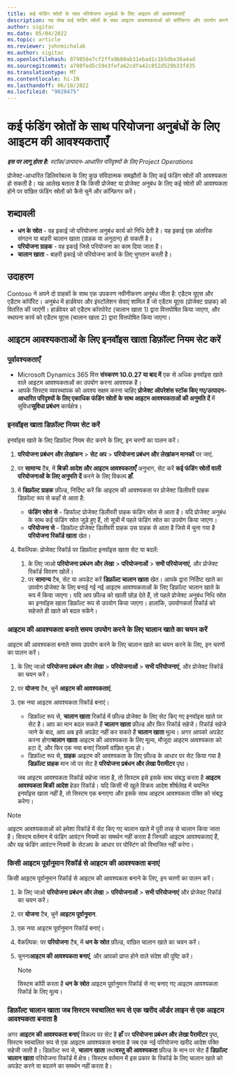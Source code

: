 ```yaml
---
title: कई फंडिंग स्रोतों के साथ परियोजना अनुबंधों के लिए आइटम की आवश्यकताएँ
description: यह लेख कई फंडिंग स्रोतों के साथ आइटम आवश्यकताओं को कॉन्फ़िगर और उपयोग करने के तरीके के बारे में जानकारी प्रदान करता है।
author: sigitac
ms.date: 05/04/2022
ms.topic: article
ms.reviewer: johnmichalak
ms.author: sigitac
ms.openlocfilehash: 079856e7cf2ffa9b80ab31ebad1c1b5dbe36a4ad
ms.sourcegitcommit: a798fed5c59e3fefa62cdfa42c852d529b33fd35
ms.translationtype: MT
ms.contentlocale: hi-IN
ms.lasthandoff: 06/18/2022
ms.locfileid: "9028475"
---
```

# <a name="item-requirements-for-project-contracts-with-multiple-funding-sources"></a>कई फंडिंग स्रोतों के साथ परियोजना अनुबंधों के लिए आइटम की आवश्यकताएँ

_**इस पर लागू होता है:** स्टॉक/उत्पादन-आधारित परिदृश्यों के लिए Project Operations_

प्रोजेक्ट-आधारित डिलिवरेबल्स के लिए कुछ संविदात्मक समझौतों के लिए कई फंडिंग स्रोतों की आवश्यकता हो सकती है। यह आलेख बताता है कि किसी प्रोजेक्ट या प्रोजेक्ट अनुबंध के लिए कई स्रोतों की आवश्यकता होने पर वांछित फंडिंग स्रोतों को कैसे चुनें और कॉन्फ़िगर करें।

## <a name="terminology"></a>शब्दावली

- **धन के स्रोत** - वह इकाई जो परियोजना अनुबंध कार्य को निधि देती है। यह इकाई एक आंतरिक संगठन या बाहरी चालान खाता (ग्राहक या अनुदान) हो सकती है।
- **परियोजना ग्राहक** - वह इकाई जिसे परियोजना का काम दिया जाता है।
- **चालान खाता** - बाहरी इकाई जो परियोजना कार्य के लिए भुगतान करती है।

## <a name="example"></a>उदाहरण

Contoso ने अपने दो ग्राहकों के साथ एक उपकरण नवीनीकरण अनुबंध जीता है: एडैटम यूएस और एडैटम कॉर्पोरेट। अनुबंध में हार्डवेयर और इंस्टॉलेशन सेवाएं शामिल हैं जो एडैटम यूएस (प्रोजेक्ट ग्राहक) को वितरित की जाएंगी। हार्डवेयर को एडैटम कॉरपोरेट (चालान खाता 1) द्वारा वित्तपोषित किया जाएगा, और स्थापना कार्य को एडैटम यूएस (चालान खाता 2) द्वारा वित्तपोषित किया जाएगा।

## <a name="set-up-invoice-account-defaulting-rules-for-item-requirements"></a>आइटम आवश्यकताओं के लिए इनवॉइस खाता डिफ़ॉल्ट नियम सेट करें

### <a name="prerequisites"></a>पूर्वावश्यकताएँ

- Microsoft Dynamics 365 वित्त **संस्करण 10.0.27 या बाद में** एक से अधिक इनवॉइस खाते वाले आइटम आवश्यकताओं का उपयोग करना आवश्यक है।
- आपके सिस्टम व्यवस्थापक को अवश्य सक्षम करना चाहिए **प्रोजेक्ट ऑपरेशंस स्टॉक किए गए/उत्पादन-आधारित परिदृश्यों के लिए एकाधिक फंडिंग स्रोतों के साथ आइटम आवश्यकताओं की अनुमति दें** में सुविधा**सुविधा प्रबंधन** कार्यक्षेत्र।

### <a name="set-up-the-invoice-account-defaulting-rules"></a>इनवॉइस खाता डिफ़ॉल्ट नियम सेट करें

इनवॉइस खाते के लिए डिफ़ॉल्ट नियम सेट करने के लिए, इन चरणों का पालन करें।

1. **परियोजना प्रबंधन और लेखांकन** \> **सेट अप** \> **परियोजना प्रबंधन और लेखांकन मानकों** पर जाएं.
1. पर **सामान्य** टैब, में **बिक्री आदेश और आइटम आवश्यकताएँ** अनुभाग, सेट करें **कई फंडिंग स्रोतों वाली परियोजनाओं के लिए अनुमति दें** करने के लिए विकल्प **हाँ**.
1. में **डिफ़ॉल्ट ग्राहक** फ़ील्ड, निर्दिष्ट करें कि आइटम की आवश्यकता पर प्रोजेक्ट डिलीवरी ग्राहक डिफ़ॉल्ट रूप से कहाँ से आता है:

    - **फंडिंग स्रोत से** - डिफॉल्ट प्रोजेक्ट डिलीवरी ग्राहक फंडिंग स्रोत से आता है। यदि प्रोजेक्ट अनुबंध के साथ कई फंडिंग स्रोत जुड़े हुए हैं, तो सूची में पहले फंडिंग स्रोत का उपयोग किया जाएगा।
    - **परियोजना से** - डिफ़ॉल्ट प्रोजेक्ट डिलीवरी ग्राहक उस ग्राहक से आता है जिसे में चुना गया है **परियोजना रिकॉर्ड खाता** खेत।

1. वैकल्पिक: प्रोजेक्ट रिकॉर्ड पर डिफ़ॉल्ट इनवॉइस खाता सेट या बदलें:

    1. के लिए जाओ **परियोजना प्रबंधन और लेखा** \> **परियोजनाओं** \> **सभी परियोजनाएं**, और प्रोजेक्ट रिकॉर्ड विवरण खोलें।
    2. पर **सामान्य** टैब, सेट या अपडेट करें **डिफ़ॉल्ट चालान खाता** खेत। आपके द्वारा निर्दिष्ट खाते का उपयोग प्रोजेक्ट के लिए बनाई गई नई आइटम आवश्यकताओं के लिए डिफ़ॉल्ट चालान खाते के रूप में किया जाएगा। यदि आप फ़ील्ड को खाली छोड़ देते हैं, तो पहले प्रोजेक्ट अनुबंध निधि स्रोत का इनवॉइस खाता डिफ़ॉल्ट रूप से उपयोग किया जाएगा। हालांकि, उपयोगकर्ता रिकॉर्ड को सहेजते ही खाते को बदल सकेंगे।

### <a name="select-the-invoice-account-to-use-when-you-create-an-item-requirement"></a>आइटम की आवश्यकता बनाते समय उपयोग करने के लिए चालान खाते का चयन करें

आइटम की आवश्यकता बनाते समय उपयोग करने के लिए चालान खाते का चयन करने के लिए, इन चरणों का पालन करें।

1. के लिए जाओ **परियोजना प्रबंधन और लेखा** \> **परियोजनाओं** \> **सभी परियोजनाएं**, और प्रोजेक्ट रिकॉर्ड का चयन करें।
1. पर **योजना** टैब, चुनें **आइटम की आवश्यकताएं**.
1. एक नया आइटम आवश्यकता रिकॉर्ड बनाएं।

    - डिफ़ॉल्ट रूप से, **चालान खाता** रिकॉर्ड में फ़ील्ड प्रोजेक्ट के लिए सेट किए गए इनवॉइस खाते पर सेट है। आप का मान बदल सकते हैं **चालान खाता** फ़ील्ड और फिर रिकॉर्ड सहेजें। रिकॉर्ड सहेजे जाने के बाद, आप अब इसे अपडेट नहीं कर सकते हैं **चालान खाता** मूल्य। अगर आपको अपडेट करना होगा**चालान खाता** आइटम की आवश्यकता के लिए मूल्य, मौजूदा आइटम आवश्यकता को हटा दें, और फिर एक नया बनाएं जिसमें वांछित मूल्य हो।
    - डिफ़ॉल्ट रूप से, **ग्राहक** आइटम की आवश्यकता के लिए फ़ील्ड के आधार पर सेट किया गया है **डिफ़ॉल्ट ग्राहक** मान जो पर सेट है **परियोजना प्रबंधन और लेखा पैरामीटर** पृष्ठ।

    जब आइटम आवश्यकता रिकॉर्ड सहेजा जाता है, तो सिस्टम इसे इसके साथ संबद्ध करता है **आइटम आवश्यकता बिक्री आदेश** हेडर रिकॉर्ड। यदि किसी भी खुले विक्रय आदेश शीर्षलेख में चयनित इनवॉइस खाता नहीं है, तो सिस्टम एक बनाएगा और इसके साथ आइटम आवश्यकता पंक्ति को संबद्ध करेगा।

> [!NOTE]
> आइटम आवश्यकताओं को हमेशा रिकॉर्ड में सेट किए गए चालान खाते में पूरी तरह से चालान किया जाता है। सिस्टम वर्तमान में फंडिंग आवंटन नियमों का समर्थन नहीं करता है जिनकी आइटम आवश्यकताएं हैं, और यह फंडिंग आवंटन नियमों के सेटअप के आधार पर पोस्टिंग को विभाजित नहीं करेगा।

### <a name="create-an-item-requirement-from-an-item-forecast-record"></a>किसी आइटम पूर्वानुमान रिकॉर्ड से आइटम की आवश्यकता बनाएं

किसी आइटम पूर्वानुमान रिकॉर्ड से आइटम की आवश्यकता बनाने के लिए, इन चरणों का पालन करें।

1. के लिए जाओ **परियोजना प्रबंधन और लेखा** \> **परियोजनाओं** \> **सभी परियोजनाएं** और प्रोजेक्ट रिकॉर्ड का चयन करें।
1. पर **योजना** टैब, चुनें **आइटम पूर्वानुमान**.
1. एक नया आइटम पूर्वानुमान रिकॉर्ड बनाएं।
1. वैकल्पिक: पर **परियोजना** टैब, में **धन के स्रोत** फ़ील्ड, वांछित चालान खाते का चयन करें।
1. चुनना**आइटम की आवश्यकता बनाएं**, और आपको प्राप्त होने वाले संदेश की पुष्टि करें।

    > [!NOTE]
    > सिस्टम कॉपी करता है **धन के स्रोत** आइटम पूर्वानुमान रिकॉर्ड से नए बनाए गए आइटम आवश्यकता रिकॉर्ड के लिए मूल्य।

### <a name="default-invoice-account-when-the-system-automatically-creates-an-item-requirement-from-a-purchase-order-line"></a>डिफ़ॉल्ट चालान खाता जब सिस्टम स्वचालित रूप से एक खरीद ऑर्डर लाइन से एक आइटम आवश्यकता बनाता है

अगर **आइटम की आवश्यकता बनाएं** विकल्प पर सेट है **हाँ** पर **परियोजना प्रबंधन और लेखा पैरामीटर** पृष्ठ, सिस्टम स्वचालित रूप से एक आइटम आवश्यकता बनाता है जब एक नई परियोजना खरीद आदेश पंक्ति सहेजी जाती है। डिफ़ॉल्ट रूप से, **चालान खाता** तथा**वस्तु की आवश्यकता** फ़ील्ड के मान पर सेट हैं **डिफ़ॉल्ट चालान खाता** परियोजना रिकॉर्ड में क्षेत्र। सिस्टम वर्तमान में इस प्रकार के रिकॉर्ड के लिए चालान खाते को अपडेट करने या बदलने का समर्थन नहीं करता है।
